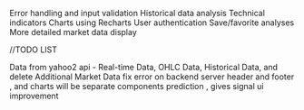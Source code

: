 Error handling and input validation
Historical data analysis
Technical indicators
Charts using Recharts
User authentication
Save/favorite analyses
More detailed market data display

//TODO LIST

Data from yahoo2 api  - Real-time Data, OHLC Data, Historical Data, and  delete Additional Market Data
fix error on backend server
header and footer , and charts will be separate components
prediction , gives signal
ui improvement 
